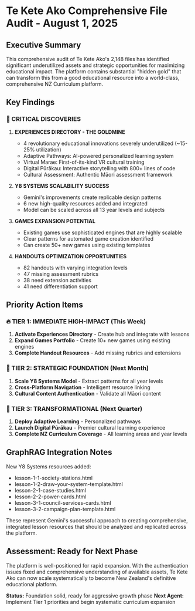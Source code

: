 # Te Kete Ako Comprehensive File Audit - August 1, 2025

## Executive Summary

This comprehensive audit of Te Kete Ako's 2,148 files has identified significant underutilized assets and strategic opportunities for maximizing educational impact. The platform contains substantial "hidden gold" that can transform this from a good educational resource into a world-class, comprehensive NZ Curriculum platform.

## Key Findings

### 🌟 CRITICAL DISCOVERIES

1. **EXPERIENCES DIRECTORY - THE GOLDMINE** 
   - 4 revolutionary educational innovations severely underutilized (~15-25% utilization)
   - Adaptive Pathways: AI-powered personalized learning system
   - Virtual Marae: First-of-its-kind VR cultural training
   - Digital Pūrākau: Interactive storytelling with 800+ lines of code
   - Cultural Assessment: Authentic Māori assessment framework

2. **Y8 SYSTEMS SCALABILITY SUCCESS**
   - Gemini's improvements create replicable design patterns
   - 6 new high-quality resources added and integrated
   - Model can be scaled across all 13 year levels and subjects

3. **GAMES EXPANSION POTENTIAL**
   - Existing games use sophisticated engines that are highly scalable
   - Clear patterns for automated game creation identified
   - Can create 50+ new games using existing templates

4. **HANDOUTS OPTIMIZATION OPPORTUNITIES**
   - 82 handouts with varying integration levels
   - 47 missing assessment rubrics
   - 38 need extension activities
   - 41 need differentiation support

## Priority Action Items

### 🔥 TIER 1: IMMEDIATE HIGH-IMPACT (This Week)
1. **Activate Experiences Directory** - Create hub and integrate with lessons
2. **Expand Games Portfolio** - Create 10+ new games using existing engines  
3. **Complete Handout Resources** - Add missing rubrics and extensions

### 🎯 TIER 2: STRATEGIC FOUNDATION (Next Month)
1. **Scale Y8 Systems Model** - Extract patterns for all year levels
2. **Cross-Platform Navigation** - Intelligent resource linking
3. **Cultural Content Authentication** - Validate all Māori content

### 🚀 TIER 3: TRANSFORMATIONAL (Next Quarter)
1. **Deploy Adaptive Learning** - Personalized pathways
2. **Launch Digital Pūrākau** - Premier cultural learning experience
3. **Complete NZ Curriculum Coverage** - All learning areas and year levels

## GraphRAG Integration Notes

New Y8 Systems resources added:
- lesson-1-1-society-stations.html
- lesson-1-2-draw-your-system-template.html  
- lesson-2-1-case-studies.html
- lesson-2-2-power-cards.html
- lesson-3-1-council-services-cards.html
- lesson-3-2-campaign-plan-template.html

These represent Gemini's successful approach to creating comprehensive, integrated lesson resources that should be analyzed and replicated across the platform.

## Assessment: Ready for Next Phase

The platform is well-positioned for rapid expansion. With the authentication issues fixed and comprehensive understanding of available assets, Te Kete Ako can now scale systematically to become New Zealand's definitive educational platform.

**Status:** Foundation solid, ready for aggressive growth phase
**Next Agent:** Implement Tier 1 priorities and begin systematic curriculum expansion